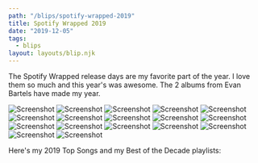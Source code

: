 ```yaml
---
path: "/blips/spotify-wrapped-2019"
title: Spotify Wrapped 2019
date: "2019-12-05"
tags:
  - blips
layout: layouts/blip.njk
---
```


The Spotify Wrapped release days are my favorite part of the year. I love them so much and this year's was awesome. The 2 albums from Evan Bartels have made my year.

![Screenshot](/img/blips/spotify-wrapped-2019/01.png)
![Screenshot](/img/blips/spotify-wrapped-2019/02.png)
![Screenshot](/img/blips/spotify-wrapped-2019/03.png)
![Screenshot](/img/blips/spotify-wrapped-2019/04.png)
![Screenshot](/img/blips/spotify-wrapped-2019/05.png)
![Screenshot](/img/blips/spotify-wrapped-2019/06.png)
![Screenshot](/img/blips/spotify-wrapped-2019/07.png)
![Screenshot](/img/blips/spotify-wrapped-2019/08.png)
![Screenshot](/img/blips/spotify-wrapped-2019/09.png)
![Screenshot](/img/blips/spotify-wrapped-2019/10.png)
![Screenshot](/img/blips/spotify-wrapped-2019/11.png)
![Screenshot](/img/blips/spotify-wrapped-2019/12.png)
![Screenshot](/img/blips/spotify-wrapped-2019/13.png)
![Screenshot](/img/blips/spotify-wrapped-2019/14.png)
![Screenshot](/img/blips/spotify-wrapped-2019/15.png)
![Screenshot](/img/blips/spotify-wrapped-2019/16.png)
![Screenshot](/img/blips/spotify-wrapped-2019/17.png)

Here's my 2019 Top Songs and my Best of the Decade playlists:

<SpotifyEmbed url="https://open.spotify.com/embed/playlist/37i9dQZF1EtqBRoTg6Cwan" />

<SpotifyEmbed url="https://open.spotify.com/embed/playlist/37i9dQZF1DXaMu9xyX1HzK" />
